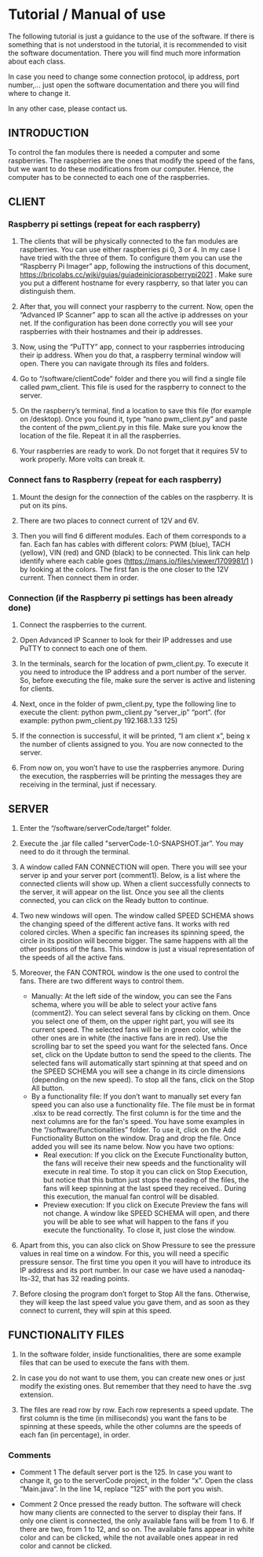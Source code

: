 # Tutorial / Manual of use



The following tutorial is just a guidance to the use of the software. If there is something that is not understood in the tutorial, it is recommended to visit the software documentation. There you will find much more information about each class.


In case you need to change some connection protocol, ip address, port number,... just open the software documentation and there you will find where to change it.


In any other case, please contact us.


## INTRODUCTION


To control the fan modules there is needed a computer and some raspberries. The raspberries are the ones that modify the speed of the fans, but we want to do these modifications from our computer. Hence, the computer has to be connected to each one of the raspberries.



## CLIENT


### Raspberry pi settings (repeat for each raspberry)
1.  The clients that will be physically connected to the fan modules are raspberries. You can use either raspberries pi 0, 3 or 4. In my case I have tried with the three of them. To configure them you can use the “Raspberry Pi Imager” app, following the instructions of this document, https://bricolabs.cc/wiki/guias/guiadeinicioraspberrypi2021 . Make sure you put a different hostname for every raspberry, so that later you can distinguish them.


2.  After that, you will connect your raspberry to the current. Now, open the “Advanced IP Scanner” app to scan all the active ip addresses on your net. If the configuration has been done correctly you will see your raspberries with their hostnames and their ip addresses.


3.  Now, using the “PuTTY” app, connect to your raspberries introducing their ip address. When you do that, a raspberry terminal window will open. There you can navigate through its files and folders.


4.  Go to “/software/clientCode” folder and there you will find a single file called pwm_client. This file is used for the raspberry to connect to the server.


5.  On the raspberry’s terminal, find a location to save this file (for example on /desktop). Once you found it, type “nano pwm_client.py” and paste the content of the pwm_client.py in this file. Make sure you know the location of the file. Repeat it in all the raspberries.


6. Your raspberries are ready to work. Do not forget that it requires 5V to work properly. More volts can break it.


### Connect fans to Raspberry (repeat for each raspberry)
1.  Mount the design for the connection of the cables on the raspberry. It is put on its pins.


2. There are two places to connect current of 12V and 6V.


3. Then you will find 6 different modules. Each of them corresponds to a fan. Each fan has cables with different colors: PWM (blue), TACH (yellow), VIN (red) and GND (black) to be connected. This link can help identify where each cable goes (https://mans.io/files/viewer/1709981/1 ) by looking at the colors. The first fan is the one closer to the 12V current. Then connect them in order.




### Connection (if the Raspberry pi settings has been already done)
1.  Connect the raspberries to the current. 


2.  Open Advanced IP Scanner to look for their IP addresses and use PuTTY to connect to each one of them.


3.  In the terminals, search for the location of pwm_client.py. To execute it you need to introduce the IP address and a port number of the server. So, before executing the file, make sure the server is active and listening for clients.


4.  Next, once in the folder of pwm_client.py, type the following line to execute the client: python pwm_client.py “server_ip” “port”. (for example: python pwm_client.py 192.168.1.33 125)


5.  If the connection is successful, it will be printed, “I am client x”, being x the number of clients assigned to you. You are now connected to the server.


6.  From now on, you won’t have to use the raspberries anymore. During the execution, the raspberries will be printing the messages they are receiving in the terminal, just if necessary.


##  SERVER
1.  Enter the “/software/serverCode/target” folder.


2.  Execute the .jar file called "serverCode-1.0-SNAPSHOT.jar”. You may need to do it through the terminal.


3.  A window called FAN CONNECTION will open. There you will see your server ip and your server port (comment1). Below, is a list where the connected clients will show up. When a client successfully connects to the server, it will appear on the list.
Once you see all the clients connected, you can click on the Ready button to continue.


4.  Two new windows will open. The window called SPEED SCHEMA shows the changing speed of the different active fans. It works with red colored circles. When a specific fan increases its spinning speed, the circle in its position will become bigger. The same happens with all the other positions of the fans. This window is just a visual representation of the speeds of all the active fans.


5.  Moreover, the FAN CONTROL window is the one used to control the fans. There are two different ways to control them.
    - Manually: At the left side of the window, you can see the Fans schema, where you will be able to select your active fans (comment2). You can select several fans by clicking on them. Once you select one of them, on the upper right part, you will see its current speed. The selected fans will be in green color, while the other ones are in white (the inactive fans are in red).
Use the scrolling bar to set the speed you want for the selected fans. Once set, click on the Update button to send the speed to the clients. The selected fans will automatically start spinning at that speed and on the SPEED SCHEMA you will see a change in its circle dimensions (depending on the new speed). To stop all the fans, click on the Stop All button.
    - By a functionality file: If you don’t want to manually set every fan speed you can also use a functionality file. The file must be in format .xlsx to be read correctly. The first column is for the time and the next columns are for the fan's speed. You have some examples in the “/software/functionalities” folder. To use it, click on the Add Functionality Button on the window. Drag and drop the file. Once added you will see its name below. Now you have two options:
        - Real execution: If you click on the Execute Functionality button, the fans will receive their new speeds and the functionality will execute in real time. To stop it you can click on Stop Execution, but notice that this button just stops the reading of the files, the fans will keep spinning at the last speed they received.. During this execution, the manual fan control will be disabled.
        - Preview execution: If you click on Execute Preview the fans will not change. A window like SPEED SCHEMA will open, and there you will be able to see what will happen to the fans if you execute the functionality. To close it, just close the window.


6. Apart from this, you can also click on Show Pressure to see the pressure values in real time on a window. For this, you will need a specific pressure sensor. The first time you open it you will have to introduce its IP address and its port number. In our case we have used a nanodaq-lts-32, that has 32 reading points.


7. Before closing the program don’t forget to Stop All the fans. Otherwise, they will keep the last speed value you gave them, and as soon as they connect to current, they will spin at this speed.


##  FUNCTIONALITY FILES


1. In the software folder, inside functionalities, there are some example files that can be used to execute the fans with them.


2. In case you do not want to use them, you can create new ones or just modify the existing ones. But remember that they need to have the .svg extension.


3. The files are read row by row. Each row represents a speed update. The first column is the time (in milliseconds) you want the fans to be spinning at these speeds, while the other columns are the speeds of each fan (in percentage), in order.
 
### Comments
- Comment 1
The default server port is the 125. In case you want to change it, go to the serverCode project, in the folder “x”. Open the class “Main.java”. In the line 14, replace “125” with the port you wish.


- Comment 2
Once pressed the ready button. The software will check how many clients are connected to the server to display their fans. If only one client is connected, the only available fans will be from 1 to 6. If there are two, from 1 to 12, and so on. The available fans appear in white color and can be clicked, while the not available ones appear in red color and cannot be clicked.
